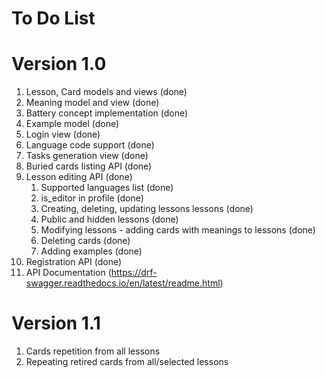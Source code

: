 # To Do List

# Version 1.0
1. Lesson, Card models and views (done)
1. Meaning model and view (done)
1. Battery concept implementation (done)
1. Example model (done)
1. Login view (done)
1. Language code support (done)
1. Tasks generation view (done)
1. Buried cards listing API (done)
1. Lesson editing API (done)
    1. Supported languages list (done)
    1. is_editor in profile (done)
    1. Creating, deleting, updating lessons lessons (done)
    1. Public and hidden lessons (done)
    1. Modifying lessons - adding cards with meanings to lessons (done)
    1. Deleting cards (done)
    1. Adding examples (done)
1. Registration API (done)
1. API Documentation (https://drf-swagger.readthedocs.io/en/latest/readme.html)

# Version 1.1
1. Cards repetition from all lessons
1. Repeating retired cards from all/selected lessons
